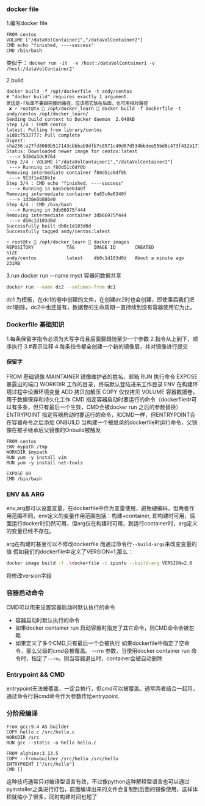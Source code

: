 ### docker file

1.编写docker file
```
FROM centos
VOLUME ["/dataVolContainer1","/dataVolContainer2"]
CMD echo "finished, ----success"
CMD /bin/bash
```
类似于：
`docker run -it  -v /host:/dataVolContainer1 -v /host:/dataVolContainer2'`

2.build
```
docker build -f /opt/dockerfile -t andy/centos
# "docker build" requires exactly 1 argument.
原因是-f后面不要跟完整的路径，应该把它放在后面，也可用相对路径
 ✘ ⚡ root@tx  /opt/docker_learn  docker build -f Dockerfile -t andy/centos /opt/docker_learn/
Sending build context to Docker daemon  2.048kB
Step 1/4 : FROM centos
latest: Pulling from library/centos
a1d0c7532777: Pull complete 
Digest: sha256:a27fd8080b517143cbbbab9dfb7c8571c40d67d534bbdee55bd6c473f432b177
Status: Downloaded newer image for centos:latest
 ---> 5d0da3dc9764
Step 2/4 : VOLUME ["/dataVolContainer1","/dataVolContainer2"]
 ---> Running in f80d51c6df0b
Removing intermediate container f80d51c6df0b
 ---> 913f1e428b1e
Step 3/4 : CMD echo "finished, ----success"
 ---> Running in 6a65c6e0340f
Removing intermediate container 6a65c6e0340f
 ---> 1d38e8b886e0
Step 4/4 : CMD /bin/bash
 ---> Running in 3db66975f444
Removing intermediate container 3db66975f444
 ---> db0c1d103d0d
Successfully built db0c1d103d0d
Successfully tagged andy/centos:latest

⚡ root@tx  /opt/docker_learn  docker images                                               
REPOSITORY            TAG       IMAGE ID       CREATED              SIZE
andy/centos           latest    db0c1d103d0d   About a minute ago   231MB
```

3.run
docker run --name myct 
容器间数据共享
```sh
docker run --name dc2 --volumes-from dc1
```
dc1 为模板，在dc1的卷中创建的文件，在创建dc2时也会创建，即使事后我们把dc1删除，dc2中也还是有，数据卷的生命周期一直持续到没有容器使用它为止。


### Dockerfile 基础知识
1.每条保留字指令必须为大写字母且后面要跟随至少一个参数
2.指令从上到下，顺序执行
3.#表示注释
4.每条指令都全创建一个新的镜像层，并对镜像进行提交


#### 保留字
FROM  基础镜像
MAINTAINER 镜像维护者的姓名，邮箱
RUN 执行命令
EXPOSE 暴露出的端口
WORKDIR 工作的目录，终端默认登陆进来工作目录
ENV 在构建环境过程中设置环境变量
ADD 拷贝加解压
COPY 仅仅拷贝
VOLUME 容器数据卷，用于数据保存和持久化工作
CMD 指定容器启动时要运行的命令（dockerfile中可以有多条，但只有最后一个生效，CMD会被docker run 之后的参数替换）
ENTRYPOINT 指定容器启动时要运行的命令，和CMD一样，但ENTRYPOINT会在容器命令之后添加
ONBUILD 当构建一个被继承的dockerfile时运行命令，父镜像在被子继承后父镜像的Onbuild被触发


```
FROM centos
ENV mypath /tmp
WORKDIR $mypath
RUN yum -y install vim
RUN yum -y install net-tools

EXPOSE 80
CMD /bin/bash
```

### ENV && ARG
env,arg都可以设置变量，在dockerfile中作为变量使用，避免硬编码，但两者作用范围不同，env定义的变量作用范围包括：构建+container, 即构建时可用，后面运行docker时仍然可用，但arg仅在构建时可用，到运行container时，arg定义的变量已经不存在。

arg在构建时甚至可以不修改dockerfile 而通过命令行`--build-args`来改变变量的值
假如我们的dockerfile中定义了VERSION=1,那么：
```sh
docker image build -f .\dockerfile -t ipinfo --build-arg VERSION=2.0
```
将修改version字段

### 容器启动命令
CMD可以用来设置容器启动时默认执行的命令
- 容器启动时默认执行的命令
- 如果docker container run 启动容器时指定了其它命令，则CMD命令会被忽略
- 如果定义了多个CMD,只有最后一个会被执行
如果dockerfile中指定了空命令，那么父级的cmd会被覆盖。
--rm 参数，当使用docker container run 命令时，指定了`--rm`，则当容器退出时，container会被自动删除

### Entrypoint && CMD
entrypoint无法被覆盖，一定会执行，但cmd可以被覆盖。通常两者结合一起用，通过命令行将cmd命令作为参数传给entrypoint.


### 分阶段编译

```docker
From gcc:9.4 AS builder
COPY hello.c /src/hello.c
WORKDIR /src
RUN gcc --static -o hello hello.c

FROM alphine:3.13.5
COPY --from=builder /src/hello /src/hello
ENTRYPOINT ["/src/hello"]
CMD []
```

这种技巧通常只对编译型语言有效，不过像python这种解释型语言也可以通过pyinstaller之类进行打包，前面编译出来的文件会复制到后面的镜像使用，这样体积就缩小了很多，同时构建时间也短了